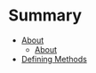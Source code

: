 # Summary

* [About](README.md)
   * [About](getting-startes/about.md)
* [Defining Methods](methods.md)

